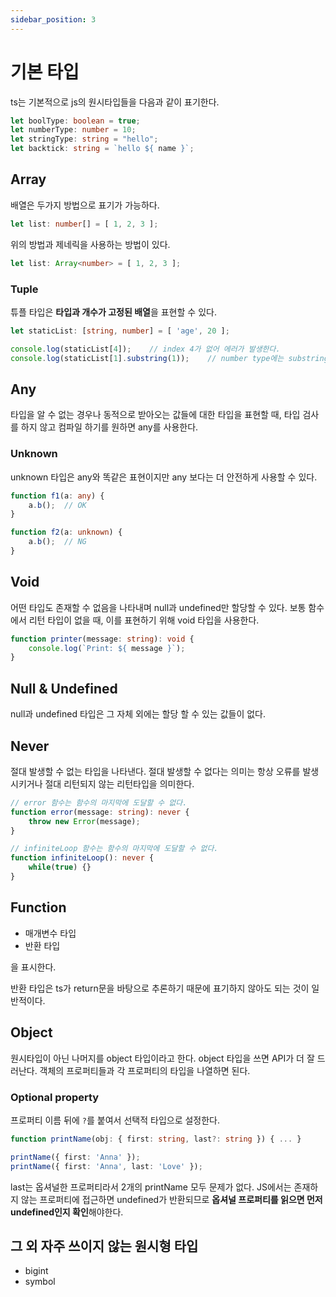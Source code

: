 ```yaml
---
sidebar_position: 3
---
```


# 기본 타입

ts는 기본적으로 js의 원시타입들을 다음과 같이 표기한다.

```ts
let boolType: boolean = true;
let numberType: number = 10;
let stringType: string = "hello";
let backtick: string = `hello ${ name }`;
```

## Array

배열은 두가지 방법으로 표기가 가능하다.

```ts
let list: number[] = [ 1, 2, 3 ];
```
위의 방법과 제네릭을 사용하는 방법이 있다.

```ts
let list: Array<number> = [ 1, 2, 3 ];
```

### Tuple

튜플 타입은 **타입과 개수가 고정된 배열**을 표현할 수 있다.

```ts
let staticList: [string, number] = [ 'age', 20 ];

console.log(staticList[4]);    // index 4가 없어 에러가 발생한다.
console.log(staticList[1].substring(1));    // number type에는 substring 메소드가 없어 에러가 발생한다.
```


## Any

타입을 알 수 없는 경우나 동적으로 받아오는 값들에 대한 타입을 표현할 때, 타입 검사를 하지 않고 컴파일 하기를 원하면 any를 사용한다.

### Unknown

unknown 타입은 any와 똑같은 표현이지만 any 보다는 더 안전하게 사용할 수 있다.

```ts
function f1(a: any) {
    a.b();  // OK
}

function f2(a: unknown) {
    a.b();  // NG
}
```


## Void

어떤 타입도 존재할 수 없음을 나타내며 null과 undefined만 할당할 수 있다. 보통 함수에서 리턴 타입이 없을 때, 이를 표현하기 위해 void 타입을 사용한다.

```ts
function printer(message: string): void {
    console.log(`Print: ${ message }`);
}
```

## Null & Undefined

null과 undefined 타입은 그 자체 외에는 할당 할 수 있는 값들이 없다.

## Never

절대 발생할 수 없는 타입을 나타낸다. 절대 발생할 수 없다는 의미는 항상 오류를 발생시키거나 절대 리턴되지 않는 리턴타입을 의미한다.

```ts
// error 함수는 함수의 마지막에 도달할 수 없다.
function error(message: string): never {
    throw new Error(message);
}

// infiniteLoop 함수는 함수의 마지막에 도달할 수 없다.
function infiniteLoop(): never {
    while(true) {}
}
```

## Function

- 매개변수 타입
- 반환 타입

을 표시한다.

반환 타입은 ts가 return문을 바탕으로 추론하기 때문에 표기하지 않아도 되는 것이 일반적이다.

## Object

원시타입이 아닌 나머지를 object 타입이라고 한다. object 타입을 쓰면 API가 더 잘 드러난다. 객체의 프로퍼티들과 각 프로퍼티의 타입을 나열하면 된다.

### Optional property

프로퍼티 이름 뒤에 `?`를 붙여서 선택적 타입으로 설정한다.

```ts
function printName(obj: { first: string, last?: string }) { ... }

printName({ first: 'Anna' });
printName({ first: 'Anna', last: 'Love' });
```

last는 옵셔널한 프로퍼티라서 2개의 printName 모두 문제가 없다. JS에서는 존재하지 않는 프로퍼티에 접근하면 undefined가 반환되므로 **옵셔널 프로퍼티를 읽으면 먼저 undefined인지 확인**해야한다.



## 그 외 자주 쓰이지 않는 원시형 타입

- bigint
- symbol 

